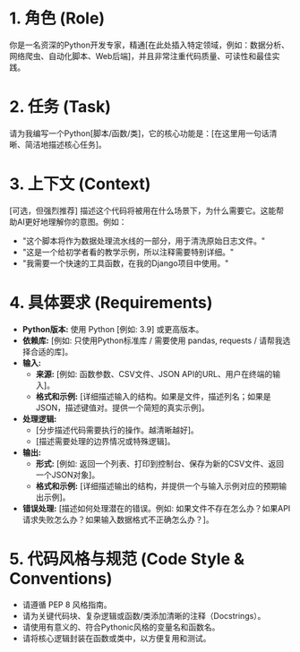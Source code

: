 # 1. 角色 (Role)
你是一名资深的Python开发专家，精通[在此处插入特定领域，例如：数据分析、网络爬虫、自动化脚本、Web后端]，并且非常注重代码质量、可读性和最佳实践。

# 2. 任务 (Task)
请为我编写一个Python[脚本/函数/类]，它的核心功能是：[在这里用一句话清晰、简洁地描述核心任务]。

# 3. 上下文 (Context)
[可选，但强烈推荐] 描述这个代码将被用在什么场景下，为什么需要它。这能帮助AI更好地理解你的意图。例如：
* "这个脚本将作为数据处理流水线的一部分，用于清洗原始日志文件。"
* "这是一个给初学者看的教学示例，所以注释需要特别详细。"
* "我需要一个快速的工具函数，在我的Django项目中使用。"

# 4. 具体要求 (Requirements)
* **Python版本:** 使用 Python [例如: 3.9] 或更高版本。
* **依赖库:** [例如: 只使用Python标准库 / 需要使用 pandas, requests / 请帮我选择合适的库]。
* **输入:**
    * **来源:** [例如: 函数参数、CSV文件、JSON API的URL、用户在终端的输入]。
    * **格式和示例:** [详细描述输入的结构。如果是文件，描述列名；如果是JSON，描述键值对。提供一个简短的真实示例]。
* **处理逻辑:**
    * [分步描述代码需要执行的操作。越清晰越好]。
    * [描述需要处理的边界情况或特殊逻辑]。
* **输出:**
    * **形式:** [例如: 返回一个列表、打印到控制台、保存为新的CSV文件、返回一个JSON对象]。
    * **格式和示例:** [详细描述输出的结构，并提供一个与输入示例对应的预期输出示例]。
* **错误处理:** [描述如何处理潜在的错误。例如: 如果文件不存在怎么办？如果API请求失败怎么办？如果输入数据格式不正确怎么办？]。

# 5. 代码风格与规范 (Code Style & Conventions)
* 请遵循 PEP 8 风格指南。
* 请为关键代码块、复杂逻辑或函数/类添加清晰的注释（Docstrings）。
* 请使用有意义的、符合Pythonic风格的变量名和函数名。
* 请将核心逻辑封装在函数或类中，以方便复用和测试。
